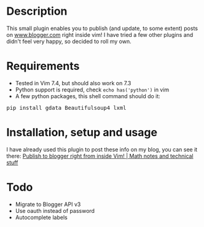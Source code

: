 # Description

This small plugin enables you to publish (and update, to some extent) posts on www.blogger.com right inside vim! I have tried a few other plugins and didn't feel very happy, so decided to roll my own.

# Requirements

* Tested in Vim 7.4, but should also work on 7.3
* Python support is required, check `echo has('python')` in vim
* A few python packages, this shell command should do it:

<pre>
pip install gdata Beautifulsoup4 lxml
</pre>

# Installation, setup and usage

I have already used this plugin to post these info on my blog, you can see it there:  <a href="http://www.kaiyin.co.vu/2014/07/publish-to-blogger-right-from-inside-vim.html">Publish to blogger right from inside Vim! | Math notes and technical stuff</a>

# Todo

* Migrate to Blogger API v3
* Use oauth instead of password
* Autocomplete labels
